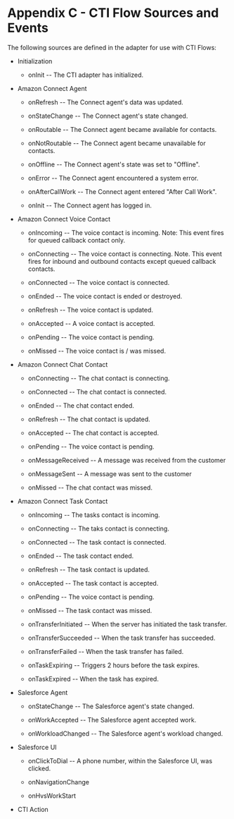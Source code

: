<h1 class="toc">Appendix C - CTI Flow Sources and Events</h1>

The following sources are defined in the adapter for use with CTI Flows:

- Initialization

  - onInit -- The CTI adapter has initialized.

- Amazon Connect Agent

  - onRefresh -- The Connect agent's data was updated.

  - onStateChange -- The Connect agent's state changed.

  - onRoutable -- The Connect agent became available for contacts.

  - onNotRoutable -- The Connect agent became unavailable for
    contacts.

  - onOffline -- The Connect agent's state was set to "Offline".

  - onError -- The Connect agent encountered a system error.

  - onAfterCallWork -- The Connect agent entered "After Call Work".

  - onInit -- The Connect agent has logged in.

- Amazon Connect Voice Contact

  - onIncoming -- The voice contact is incoming. Note: This event
    fires for queued callback contact only.

  - onConnecting -- The voice contact is connecting. Note. This
    event fires for inbound and outbound contacts except queued
    callback contacts.

  - onConnected -- The voice contact is connected.

  - onEnded -- The voice contact is ended or destroyed.

  - onRefresh -- The voice contact is updated.

  - onAccepted -- A voice contact is accepted.

  - onPending -- The voice contact is pending.

  - onMissed -- The voice contact is / was missed.

- Amazon Connect Chat Contact

  - onConnecting -- The chat contact is connecting.

  - onConnected -- The chat contact is connected.

  - onEnded -- The chat contact ended.

  - onRefresh -- The chat contact is updated.

  - onAccepted -- The chat contact is accepted.

  - onPending -- The voice contact is pending.

  - onMessageReceived -- A message was received from the customer

  - onMessageSent -- A message was sent to the customer

  - onMissed -- The chat contact was missed.

- Amazon Connect Task Contact

  - onIncoming -- The tasks contact is incoming.

  - onConnecting -- The taks contact is connecting.

  - onConnected -- The task contact is connected.

  - onEnded -- The task contact ended.

  - onRefresh -- The task contact is updated.

  - onAccepted -- The task contact is accepted.

  - onPending -- The voice contact is pending.

  - onMissed -- The task contact was missed.

  - onTransferInitiated -- When the server has initiated the task transfer.

  - onTransferSucceeded -- When the task transfer has succeeded.

  - onTransferFailed -- When the task transfer has failed.

  - onTaskExpiring -- Triggers 2 hours before the task expires.

  - onTaskExpired -- When the task has expired.

- Salesforce Agent

  - onStateChange -- The Salesforce agent's state changed.

  - onWorkAccepted -- The Salesforce agent accepted work.

  - onWorkloadChanged -- The Salesforce agent's workload changed.

- Salesforce UI

  - onClickToDial -- A phone number, within the Salesforce UI, was
    clicked.

  - onNavigationChange

  - onHvsWorkStart

- CTI Action
